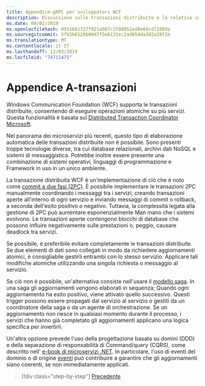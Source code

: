 ```yaml
---
title: Appendice-gRPC per sviluppatori WCF
description: Discussione sulle transazioni distribuite e la relativa implementazione nelle architetture moderne di microservizi.
ms.date: 09/02/2019
ms.openlocfilehash: 9931681727f921e007c2f80852ad0e69cd7288de
ms.sourcegitcommit: 5fb5b6520b06d7f5e6131ec2ad854da302a28f2e
ms.translationtype: MT
ms.contentlocale: it-IT
ms.lasthandoff: 12/03/2019
ms.locfileid: "74711475"
---
```

# <a name="appendix-a---transactions"></a>Appendice A-transazioni

Windows Communication Foundation (WCF) supporta le transazioni distribuite, consentendo di eseguire operazioni atomiche su più servizi. Questa funzionalità è basata sul [Distributed Transaction Coordinator Microsoft](https://docs.microsoft.com/previous-versions/windows/desktop/ms684146(v=vs.85)).

Nel panorama dei microservizi più recenti, questo tipo di elaborazione automatica delle transazioni distribuite non è possibile. Sono presenti troppe tecnologie diverse, tra cui database relazionali, archivi dati NoSQL e sistemi di messaggistica. Potrebbe inoltre essere presente una combinazione di sistemi operativi, linguaggi di programmazione e Framework in uso in un unico ambiente.

La transazione distribuita WCF è un'implementazione di ciò che è noto come [commit a due fasi (2PC)](https://en.wikipedia.org/wiki/Two-phase_commit_protocol). È possibile implementare le transazioni 2PC manualmente coordinando i messaggi tra i servizi, creando transazioni aperte all'interno di ogni servizio e inviando messaggi di commit o rollback, a seconda dell'esito positivo o negativo. Tuttavia, la complessità legata alla gestione di 2PC può aumentare esponenzialmente Man mano che i sistemi evolvono. Le transazioni aperte contengono blocchi di database che possono influire negativamente sulle prestazioni o, peggio, causare deadlock tra servizi.

Se possibile, è preferibile evitare completamente le transazioni distribuite. Se due elementi di dati sono collegati in modo da richiedere aggiornamenti atomici, è consigliabile gestirli entrambi con lo stesso servizio. Applicare tali modifiche atomiche utilizzando una singola richiesta o messaggio al servizio.

Se ciò non è possibile, un'alternativa consiste nell'usare il [modello saga](https://microservices.io/patterns/data/saga.html). In una saga gli aggiornamenti vengono elaborati in sequenza; Quando ogni aggiornamento ha esito positivo, viene attivato quello successivo. Questi trigger possono essere propagati dal servizio al servizio o gestiti da un coordinatore della saga o da un agente di orchestrazione. Se un aggiornamento non riesce in qualsiasi momento durante il processo, i servizi che hanno già completato gli aggiornamenti applicano una logica specifica per invertirli.

Un'altra opzione prevede l'uso della progettazione basata su domini (DDD) e della separazione di responsabilità di Command/query (CQRS), come descritto nell' [e-book di microservizi .NET](https://docs.microsoft.com/dotnet/architecture/microservices/microservice-ddd-cqrs-patterns/). In particolare, l'uso di eventi del dominio o di origine [eventi](https://martinfowler.com/eaaDev/EventSourcing.html) può contribuire a garantire che gli aggiornamenti siano coerenti, se non immediatamente applicati.

>[!div class="step-by-step"]
>[Precedente](application-performance-management.md)
